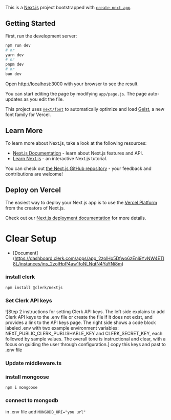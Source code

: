 This is a [Next.js](https://nextjs.org) project bootstrapped with [`create-next-app`](https://github.com/vercel/next.js/tree/canary/packages/create-next-app).

## Getting Started

First, run the development server:

```bash
npm run dev
# or
yarn dev
# or
pnpm dev
# or
bun dev
```

Open [http://localhost:3000](http://localhost:3000) with your browser to see the result.

You can start editing the page by modifying `app/page.js`. The page auto-updates as you edit the file.

This project uses [`next/font`](https://nextjs.org/docs/app/building-your-application/optimizing/fonts) to automatically optimize and load [Geist](https://vercel.com/font), a new font family for Vercel.

## Learn More

To learn more about Next.js, take a look at the following resources:

- [Next.js Documentation](https://nextjs.org/docs) - learn about Next.js features and API.
- [Learn Next.js](https://nextjs.org/learn) - an interactive Next.js tutorial.

You can check out [the Next.js GitHub repository](https://github.com/vercel/next.js) - your feedback and contributions are welcome!

## Deploy on Vercel

The easiest way to deploy your Next.js app is to use the [Vercel Platform](https://vercel.com/new?utm_medium=default-template&filter=next.js&utm_source=create-next-app&utm_campaign=create-next-app-readme) from the creators of Next.js.

Check out our [Next.js deployment documentation](https://nextjs.org/docs/app/building-your-application/deploying) for more details.

# Clear Setup

- [Document] (https://dashboard.clerk.com/apps/app_2zolHo5Dfwo6zEnl9YyNW4ETl8L/instances/ins_2zolHpP4aw1foNLNqtN4YaYNi8m)

### install clerk

`npm install @clerk/nextjs`

### Set Clerk API keys

![Step 2 instructions for setting Clerk API keys. The left side explains to add Clerk API keys to the .env file or create the file if it does not exist, and provides a link to the API keys page. The right side shows a code block labeled .env with two example environment variables: NEXT_PUBLIC_CLERK_PUBLISHABLE_KEY and CLERK_SECRET_KEY, each followed by sample values. The overall tone is instructional and clear, with a focus on guiding the user through configuration.]
copy this keys and past to .env file

### Update middleware.ts

### install mongoose

`npm i mongoose`

### connect to mongodb

in .env file add
`MONGODB_URI="you url"`

